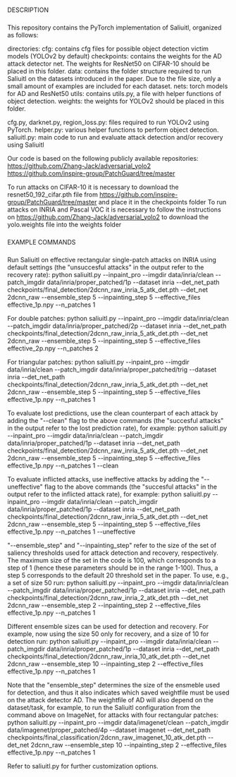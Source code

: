 ###
DESCRIPTION
###
This repository contains the PyTorch implementation of Saliuitl, organized as follows:

directories:
cfg: contains cfg files for possible object detection victim models (YOLOv2 by default)
checkpoints: contains the weights for the AD attack detector net. The weights for ResNet50 on CIFAR-10 should be placed in this folder.
data: contains the folder structure required to run Saliuitl on the datasets introduced in the paper. Due to the file size, only a small amount of examples are included for each dataset.
nets: torch models for AD and ResNet50
utils: contains utils.py, a file with helper functions of object detection.
weights: the weights for YOLOv2 should be placed in this folder.

cfg.py, darknet.py, region_loss.py: files required to run YOLOv2 using PyTorch.
helper.py: various helper functions to perform object detection.
saliuitl.py: main code to run and evaluate attack detection and/or recovery using Saliuitl

Our code is based on the following publicly available repositories:
https://github.com/Zhang-Jack/adversarial_yolo2
https://github.com/inspire-group/PatchGuard/tree/master

To run attacks on CIFAR-10 it is necessary to download the resnet50_192_cifar.pth file from https://github.com/inspire-group/PatchGuard/tree/master and place it in the checkpoints folder
To run attacks on INRIA and Pascal VOC it is necessary to follow the instructions on https://github.com/Zhang-Jack/adversarial_yolo2 to download the yolo.weights file into the weights folder
###
EXAMPLE COMMANDS
###
Run Saliuitl on effective rectangular single-patch attacks on INRIA using default settings (the "unsuccesful attacks" in the output refer to the recovery rate):
python saliuitl.py --inpaint_pro --imgdir data/inria/clean --patch_imgdir data/inria/proper_patched/1p --dataset inria --det_net_path checkpoints/final_detection/2dcnn_raw_inria_5_atk_det.pth --det_net 2dcnn_raw --ensemble_step 5 --inpainting_step 5 --effective_files effective_1p.npy --n_patches 1

For double patches:
python saliuitl.py --inpaint_pro --imgdir data/inria/clean --patch_imgdir data/inria/proper_patched/2p --dataset inria --det_net_path checkpoints/final_detection/2dcnn_raw_inria_5_atk_det.pth --det_net 2dcnn_raw --ensemble_step 5 --inpainting_step 5 --effective_files effective_2p.npy --n_patches 2

For triangular patches:
python saliuitl.py --inpaint_pro --imgdir data/inria/clean --patch_imgdir data/inria/proper_patched/trig --dataset inria --det_net_path checkpoints/final_detection/2dcnn_raw_inria_5_atk_det.pth --det_net 2dcnn_raw --ensemble_step 5 --inpainting_step 5 --effective_files effective_1p.npy --n_patches 1

To evaluate lost predictions, use the clean counterpart of each attack by adding the "--clean" flag to the above commands (the "succesful attacks" in the output refer to the lost prediction rate), for example:
python saliuitl.py --inpaint_pro --imgdir data/inria/clean --patch_imgdir data/inria/proper_patched/1p --dataset inria --det_net_path checkpoints/final_detection/2dcnn_raw_inria_5_atk_det.pth --det_net 2dcnn_raw --ensemble_step 5 --inpainting_step 5 --effective_files effective_1p.npy --n_patches 1 --clean

To evaluate inflicted attacks, use ineffective attacks by adding the "--uneffective" flag to the above commands (the "succesful attacks" in the output refer to the inflicted attack rate), for example:
python saliuitl.py --inpaint_pro --imgdir data/inria/clean --patch_imgdir data/inria/proper_patched/1p --dataset inria --det_net_path checkpoints/final_detection/2dcnn_raw_inria_5_atk_det.pth --det_net 2dcnn_raw --ensemble_step 5 --inpainting_step 5 --effective_files effective_1p.npy --n_patches 1 --uneffective

"--ensemble_step" and "--inpainting_step" refer to the size of the set of saliency thresholds used for attack detection and recovery, respectively. The maximum size of the set in the code is 100, which corresponds to a step of 1 (hence these parameters should be in the range 1-100).
Thus, a step 5 corresponds to the default 20 threshold set in the paper. To use, e.g., a set of size 50 run:
python saliuitl.py --inpaint_pro --imgdir data/inria/clean --patch_imgdir data/inria/proper_patched/1p --dataset inria --det_net_path checkpoints/final_detection/2dcnn_raw_inria_2_atk_det.pth --det_net 2dcnn_raw --ensemble_step 2 --inpainting_step 2 --effective_files effective_1p.npy --n_patches 1

Different ensemble sizes can be used for detection and recovery. For example, now using the size 50 only for recovery, and a size of 10 for detection run:
python saliuitl.py --inpaint_pro --imgdir data/inria/clean --patch_imgdir data/inria/proper_patched/1p --dataset inria --det_net_path checkpoints/final_detection/2dcnn_raw_inria_10_atk_det.pth --det_net 2dcnn_raw --ensemble_step 10 --inpainting_step 2 --effective_files effective_1p.npy --n_patches 1

Note that the "ensemble_step" determines the size of the ensmeble used for detection, and thus it also indicates which saved weightfile must be used on the attack detector AD.
The weightfile of AD will also depend on the dataset/task, for example, to run the Saliuitl configuration from the command above on ImageNet, for attacks with four rectangular patches:
python saliuitl.py --inpaint_pro --imgdir data/imagenet/clean --patch_imgdir data/imagenet/proper_patched/4p --dataset imagenet --det_net_path checkpoints/final_classification/2dcnn_raw_imagenet_10_atk_det.pth --det_net 2dcnn_raw --ensemble_step 10 --inpainting_step 2 --effective_files effective_1p.npy --n_patches 1

Refer to saliuitl.py for further customization options.


